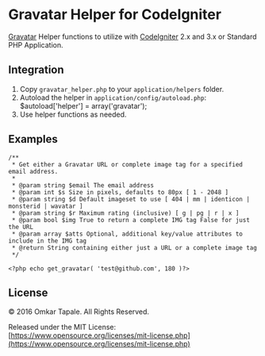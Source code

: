 # Gravatar Helper for CodeIgniter

[Gravatar](https://gravatar.com) Helper functions to utilize with [CodeIgniter](https://codeigniter.com) 2.x and 3.x or Standard PHP Application.

## Integration

1. Copy `gravatar_helper.php` to your `application/helpers` folder.
2. Autoload the helper in `application/config/autoload.php`: $autoload\['helper'\] = array\('gravatar'\);
3. Use helper functions as needed.

## Examples

```
/**
 * Get either a Gravatar URL or complete image tag for a specified email address.
 *
 * @param string $email The email address
 * @param int $s Size in pixels, defaults to 80px [ 1 - 2048 ]
 * @param string $d Default imageset to use [ 404 | mm | identicon | monsterid | wavatar ]
 * @param string $r Maximum rating (inclusive) [ g | pg | r | x ]
 * @param bool $img True to return a complete IMG tag False for just the URL
 * @param array $atts Optional, additional key/value attributes to include in the IMG tag
 * @return String containing either just a URL or a complete image tag
 */

<?php echo get_gravatar( 'test@github.com', 180 )?>
```

## License

© 2016 Omkar Tapale. All Rights Reserved.

Released under the MIT License: [https://www.opensource.org/licenses/mit-license.php](https://www.opensource.org/licenses/mit-license.php)

